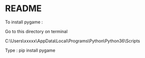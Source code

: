 # README

To install pygame : 

Go to this directory on terminal

C:\Users\xxxxx\AppData\Local\Programs\Python\Python36\Scripts

Type : pip install pygame
